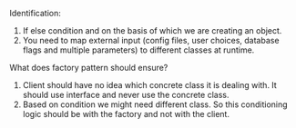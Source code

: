 Identification:
1. If else condition and on the basis of which we are creating an object.
2. You need to map external input (config files, user choices, database flags and multiple parameters) to different classes at runtime.


What does factory pattern should ensure?

1. Client should have no idea which concrete class it is dealing with. It should use interface and never use the concrete class.
2. Based on condition we might need different class. So this conditioning logic should be with the factory and not with the client.